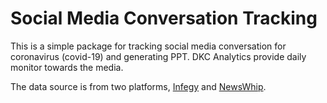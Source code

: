 # Social Media Conversation Tracking

This is a simple package for tracking social media conversation for coronavirus (covid-19) and generating PPT. DKC Analytics provide daily monitor towards the media.

The data source is from two platforms, [Infegy](https://infegy.com/) and [NewsWhip](https://www.newswhip.com/).

